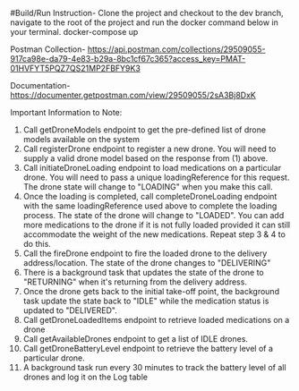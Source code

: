 #Build/Run Instruction-
Clone the project and checkout to the dev branch, navigate to the root of the project and run the docker command below in your terminal.
docker-compose up

Postman Collection- https://api.postman.com/collections/29509055-917ca98e-da79-4e83-b29a-8bc1cf67c365?access_key=PMAT-01HVFYT5PQZ7QS21MP2FBFY9K3

Documentation- https://documenter.getpostman.com/view/29509055/2sA3Bj8DxK

Important Information to Note:
1. Call getDroneModels endpoint to get the pre-defined list of drone models available on the system
2. Call registerDrone endpoint to register a new drone. You will need to supply a valid drone model based on the response from (1) above.
3. Call initiateDroneLoading endpoint to load medications on a particular drone.
   You will need to pass a unique loadingReference for this request. The drone state will change to "LOADING" when you make this call.
4. Once the loading is completed, call completeDroneLoading endpoint with the same loadingReference used above to complete the loading process.
   The state of the drone will change to "LOADED".
   You can add more medications to the drone if it is not fully loaded provided it can still accommodate the weight of the new medications. Repeat step 3 & 4 to do this.
6. Call the fireDrone endpoint to fire the loaded drone to the delivery address/location. The state of the drone changes to "DELIVERING"
7. There is a background task that updates the state of the drone to "RETURNING" when it's returning from the delivery address.
8. Once the drone gets back to the initial take-off point, the background task update the state back to "IDLE" while the medication status is updated to "DELIVERED".
9. Call getDroneLoadedItems endpoint to retrieve loaded medications on a drone
10. Call getAvailableDrones endpoint to get a list of IDLE drones.
11. Call getDroneBatteryLevel endpoint to retrieve the battery level of a particular drone.
12. A background task run every 30 minutes to track the battery level of all drones and log it on the Log table
